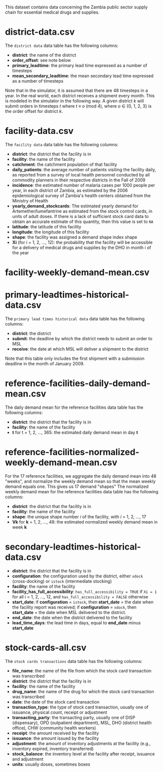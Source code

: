 [comment]: # (Please also refer to the Google document)
[comment]: # ("GitHub data files for MSOM paper Zambia")

This dataset contains data concerning the Zambia public sector supply chain for essential medical drugs and supplies.





# district-data.csv

The `district data`
data table has the following columns:

 - **district**: the name of the district
 - **order_offset**: see note below
 - **primary_leadtime**:
   the primary lead time expressed as a number of timesteps
 - **mean_secondary_leadtime**:
   the mean secondary lead time expressed as a number of timesteps

Note that in the simulator,
it is assumed that there are 48 timesteps in a year.
In the real world,
each district receives a shipment every month.
This is modeled in the simulator in the following way.
A given district *k* will submit orders in timesteps *t* where
*t* ≡ *o* (mod 4),
where *o* ∈ {0, 1, 2, 3} is the order offset for district *k*.




# facility-data.csv

The `facility data`
data table has the following columns:

 - **district**: the district that the facility is in
 - **facility**: the name of the facility
 - **catchment**: the catchment population of that facility
 - **daily_patients**:
   the average number of patients visiting the facility daily,
   as reported from a survey of local health personnel
   conducted by all commodity planners in their respective districts
   in the Fall of 2009
 - **incidence**:
   the estimated number of malaria cases per 1000 people per year,
   in each district of Zambia,
   as estimated by the 2006 epidemiological survey of
   Zambia's health centers obtained from the Ministry of Health
 - **yearly_demand_stockcards**:
   The estimated yearly demand for Artemether/lumefantrine
   as estimated from the stock control cards,
   in units of adult doses.
   If there is a lack of sufficient stock card data
   to obtain an accurate estimate of this quantity,
   then this value is set to `NA`
 - **latitude**: the latitude of this facility
 - **longitude**: the longitude of this facility
 - **shape**: the facility was assigned a demand shape index shape
 - **Xi** (for i = 1, 2, …, 12): the probability that the facility will
    be accessible for a delivery of medical drugs and supplies by the
    DHO in month i of the year





# facility-weekly-demand-mean.csv




# primary-leadtimes-historical-data.csv

The `primary lead times historical data`
data table has the following columns:

 - **district**: the district
 - **submit**: the deadline by which the district needs to submit an
   order to MSL
 - **receive**: the date at which MSL will deliver a shipment to
   the district

Note that this table only includes the first shipment
with a submission deadline in the month of January 2009.






# reference-facilities-daily-demand-mean.csv

The daily demand mean for the reference facilities
data table has the following columns:

 - **district**: the district that the facility is in
 - **facility**: the name of the facility
 - **t** for t = 1, 2, …, 365: the estimated daily demand mean in day **t**




# reference-facilities-normalized-weekly-demand-mean.csv

For the 17 reference facilities,
we aggregate the daily demand mean into 48 "weeks",
and normalize the weekly demand mean so that
the mean weekly demand equals one.
This gives us 17 demand "shapes"
The normalized weekly demand mean for the reference facilities
data table has the following columns:

 - **district**: the district that the facility is in
 - **facility**: the name of the facility
 - **shape**: the unique shape number *i* of the facility, with
   *i* = 1, 2, …, 17
 - **Vk** for **k** = 1, 2, …, 48:
   the estimated normalized weekly demand mean in week **k**





# secondary-leadtimes-historical-data.csv

 - **district**: the district that the facility is in
 - **configuration**: the configuration used by the district, either
   `xdock` (cross-docking) or `istock` (intermediate stocking)
 - **facility**: the name of the facility
 - **facility_has_full_accessibility**:
   `has_full_accessibility = TRUE` if `Xi = 1`
   for all i = 1, 2, …, 12, and `has_full_accessibility = FALSE` otherwise
 - **start_date**:
   if **configuration** = `istock`,
   then **start_date** = the date when the facility report was received;
   if **configuration** = `xdock`,
   then **start_date** = the date when MSL delivered to the district.
 - **end_date**:
   the date when the district delivered to the facility
 - **lead_time_days**:
   the lead time in days, equal to **end_date** minus **start_date**




# stock-cards-all.csv

The `stock cards transactions`
data table has the following columns:

 - **file_name**:
   the name of the file from which
   the stock card transaction was transcribed
 - **district**: the district that the facility is in
 - **facility**: the name of the facility
 - **drug_name**:
   the name of the drug for which
   the stock card transaction was transcribed
 - **date**:
   the date of the stock card transaction
 - **transaction_type**:
   the type of stock card transaction,
   usually one of issuance, physical count, receipt or adjustment
 - **transacting_party**:
   the transacting party,
   usually one of
   DISP (dispensary), OPD (outpatient department),
   MSL, DHO (district health office), CHW (community health workers)
 - **receipt**:
   the amount received by the facility
 - **issuance**:
   the amount issued by the facility
 - **adjustment**:
   the amount of inventory adjustments at the facility
   (e.g., inventory expired, inventory transferred)
 - **stock_balance**:
   the inventory level at the facility
   after receipt, issuance and adjustment
 - **units**: usually doses, sometimes boxes






